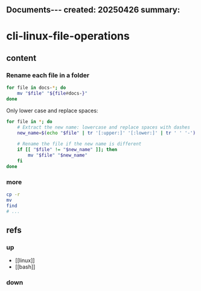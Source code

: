 Documents---
created: 20250426
summary:
---

# cli-linux-file-operations

## content

### Rename each file in a folder

```bash
for file in docs-*; do
    mv "$file" "${file#docs-}"
done
```

Only lower case and replace spaces:

```bash
for file in *; do
    # Extract the new name: lowercase and replace spaces with dashes
    new_name=$(echo "$file" | tr '[:upper:]' '[:lower:]' | tr ' ' '-')
    
    # Rename the file if the new name is different
    if [[ "$file" != "$new_name" ]]; then
        mv "$file" "$new_name"
    fi
done
```

### more

```bash
cp -r
mv
find
# ...
```

## refs

### up

- [[linux]]
- [[bash]]



### down

